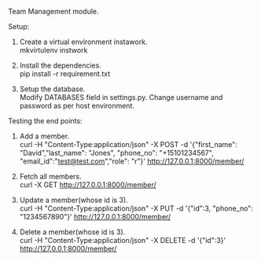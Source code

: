 Team Management module.

Setup:
1. Create a virtual environment instawork.  
   mkvirtulenv instwork

2. Install the dependencies.  
   pip install -r requirement.txt

3. Setup the database.  
   Modify DATABASES field in settings.py. Change username and password as per host environment.


Testing the end points:
1. Add a member.  
   curl -H "Content-Type:application/json" -X POST -d '{"first_name": "David","last_name": "Jones", "phone_no": "+15101234567", "email_id":"test@test.com","role": "r"}' http://127.0.0.1:8000/member/

2. Fetch all members.  
   curl -X GET http://127.0.0.1:8000/member/

3. Update a member(whose id is 3).  
   curl -H "Content-Type:application/json" -X PUT -d '{"id":3, "phone_no": "1234567890"}' http://127.0.0.1:8000/member/

4. Delete a member(whose id is 3).  
   curl -H "Content-Type:application/json" -X DELETE -d '{"id":3}' http://127.0.0.1:8000/member/
